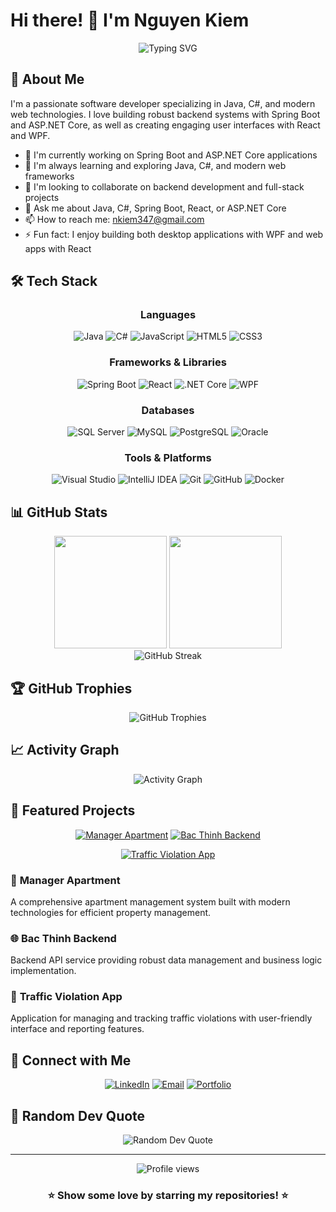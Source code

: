 # Hi there! 👋 I'm Nguyen Kiem

<div align="center">
  <img src="https://readme-typing-svg.herokuapp.com?font=Fira+Code&size=22&duration=3000&pause=1000&color=2E96F7&center=true&vCenter=true&width=600&lines=Welcome+to+my+GitHub+Profile!;Java+%26+C%23+Developer;Spring+Boot+%26+ASP.NET+Core;React+%26+WPF+Enthusiast;Always+learning+new+things" alt="Typing SVG" />
</div>

## 🚀 About Me

I'm a passionate software developer specializing in Java, C#, and modern web technologies. I love building robust backend systems with Spring Boot and ASP.NET Core, as well as creating engaging user interfaces with React and WPF.

- 🔭 I'm currently working on Spring Boot and ASP.NET Core applications
- 🌱 I'm always learning and exploring Java, C#, and modern web frameworks
- 👯 I'm looking to collaborate on backend development and full-stack projects
- 💬 Ask me about Java, C#, Spring Boot, React, or ASP.NET Core
- 📫 How to reach me: nkiem347@gmail.com
- ⚡ Fun fact: I enjoy building both desktop applications with WPF and web apps with React

## 🛠️ Tech Stack

<div align="center">

### Languages
![Java](https://img.shields.io/badge/-Java-007396?style=flat-square&logo=java&logoColor=white)
![C#](https://img.shields.io/badge/-C%23-239120?style=flat-square&logo=c-sharp&logoColor=white)
![JavaScript](https://img.shields.io/badge/-JavaScript-F7DF1E?style=flat-square&logo=javascript&logoColor=black)
![HTML5](https://img.shields.io/badge/-HTML5-E34F26?style=flat-square&logo=html5&logoColor=white)
![CSS3](https://img.shields.io/badge/-CSS3-1572B6?style=flat-square&logo=css3&logoColor=white)

### Frameworks & Libraries
![Spring Boot](https://img.shields.io/badge/-Spring%20Boot-6DB33F?style=flat-square&logo=spring-boot&logoColor=white)
![React](https://img.shields.io/badge/-React-61DAFB?style=flat-square&logo=react&logoColor=black)
![.NET Core](https://img.shields.io/badge/-.NET%20Core-512BD4?style=flat-square&logo=.net&logoColor=white)
![WPF](https://img.shields.io/badge/-WPF-512BD4?style=flat-square&logo=.net&logoColor=white)

### Databases
![SQL Server](https://img.shields.io/badge/-SQL%20Server-CC2927?style=flat-square&logo=microsoft-sql-server&logoColor=white)
![MySQL](https://img.shields.io/badge/-MySQL-4479A1?style=flat-square&logo=mysql&logoColor=white)
![PostgreSQL](https://img.shields.io/badge/-PostgreSQL-336791?style=flat-square&logo=postgresql&logoColor=white)
![Oracle](https://img.shields.io/badge/-Oracle-F80000?style=flat-square&logo=oracle&logoColor=white)

### Tools & Platforms
![Visual Studio](https://img.shields.io/badge/-Visual%20Studio-5C2D91?style=flat-square&logo=visual-studio&logoColor=white)
![IntelliJ IDEA](https://img.shields.io/badge/-IntelliJ%20IDEA-000000?style=flat-square&logo=intellij-idea&logoColor=white)
![Git](https://img.shields.io/badge/-Git-F05032?style=flat-square&logo=git&logoColor=white)
![GitHub](https://img.shields.io/badge/-GitHub-181717?style=flat-square&logo=github&logoColor=white)
![Docker](https://img.shields.io/badge/-Docker-2496ED?style=flat-square&logo=docker&logoColor=white)

</div>

## 📊 GitHub Stats

<div align="center">
  <img height="180em" src="https://github-readme-stats.vercel.app/api?username=NguyenKiem204&show_icons=true&theme=tokyonight&include_all_commits=true&count_private=true"/>
  <img height="180em" src="https://github-readme-stats.vercel.app/api/top-langs/?username=NguyenKiem204&layout=compact&langs_count=8&theme=tokyonight"/>
</div>

<div align="center">
  <img src="https://github-readme-streak-stats.herokuapp.com/?user=NguyenKiem204&theme=tokyonight" alt="GitHub Streak" />
</div>

## 🏆 GitHub Trophies

<div align="center">
  <img src="https://github-profile-trophy.vercel.app/?username=NguyenKiem204&theme=tokyonight&no-frame=false&no-bg=false&margin-w=4" alt="GitHub Trophies" />
</div>

## 📈 Activity Graph

<div align="center">
  <img src="https://github-readme-activity-graph.vercel.app/graph?username=NguyenKiem204&theme=tokyo-night&bg_color=1a1b27&color=70a5fd&line=70a5fd&point=ffffff&area=true&hide_border=true" alt="Activity Graph" />
</div>

## 🌟 Featured Projects

<div align="center">

[![Manager Apartment](https://github-readme-stats.vercel.app/api/pin/?username=NguyenKiem204&repo=ManagerApartment&theme=tokyonight)](https://github.com/NguyenKiem204/ManagerApartment)
[![Bac Thinh Backend](https://github-readme-stats.vercel.app/api/pin/?username=NguyenKiem204&repo=BacThinhBE&theme=tokyonight)](https://github.com/NguyenKiem204/BacThinhBE)

[![Traffic Violation App](https://github-readme-stats.vercel.app/api/pin/?username=NguyenKiem204&repo=TrafficViolationApp&theme=tokyonight)](https://github.com/NguyenKiem204/TrafficViolationApp)

</div>

### 🏢 **Manager Apartment**
A comprehensive apartment management system built with modern technologies for efficient property management.

### 🌐 **Bac Thinh Backend** 
Backend API service providing robust data management and business logic implementation.

### 🚦 **Traffic Violation App**
Application for managing and tracking traffic violations with user-friendly interface and reporting features.

## 🤝 Connect with Me

<div align="center">

[![LinkedIn](https://img.shields.io/badge/-LinkedIn-0077B5?style=for-the-badge&logo=linkedin&logoColor=white)](https://www.linkedin.com/in/nguyen-kiem-952997286/)
[![Email](https://img.shields.io/badge/-Email-D14836?style=for-the-badge&logo=gmail&logoColor=white)](mailto:nkiem347@gmail.com)
[![Portfolio](https://img.shields.io/badge/-Portfolio-000000?style=for-the-badge&logo=react&logoColor=white)](https://nkiem347.com)

</div>

## 💭 Random Dev Quote

<div align="center">
  <img src="https://quotes-github-readme.vercel.app/api?type=horizontal&theme=tokyonight" alt="Random Dev Quote" />
</div>

---

<div align="center">
  <img src="https://komarev.com/ghpvc/?username=NguyenKiem204&color=blueviolet&style=flat-square&label=Profile+Views" alt="Profile views" />
</div>

<div align="center">
  <h3>⭐ Show some love by starring my repositories! ⭐</h3>
</div>
